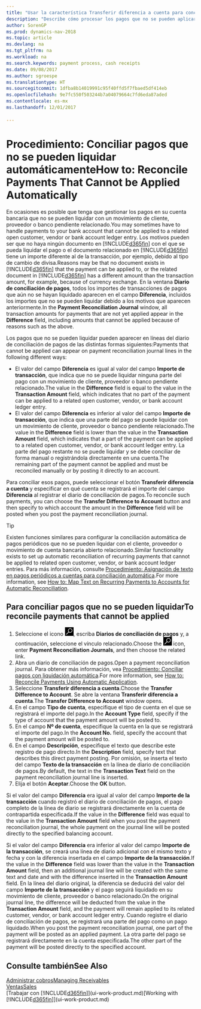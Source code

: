 ```yaml
---
title: "Usar la característica Transferir diferencia a cuenta para conciliar pagos"
description: "Describe cómo procesar los pagos que no se pueden aplicar a un documento, por ejemplo, cuando un tipo de cambio provoca que los importes sean distintos."
author: SorenGP
ms.prod: dynamics-nav-2018
ms.topic: article
ms.devlang: na
ms.tgt_pltfrm: na
ms.workload: na
ms.search.keywords: payment process, cash receipts
ms.date: 09/08/2017
ms.author: sgroespe
ms.translationtype: HT
ms.sourcegitcommit: 1dfba8b14019991c95f40ffd5f7fbaed5df414eb
ms.openlocfilehash: 9e7fc550f503244b7a04079664c7fd6eda87aded
ms.contentlocale: es-mx
ms.lasthandoff: 12/01/2017

---
```

# <a name="how-to-reconcile-payments-that-cannot-be-applied-automatically"></a><span data-ttu-id="c7b04-103">Procedimiento: Conciliar pagos que no se pueden liquidar automáticamente</span><span class="sxs-lookup"><span data-stu-id="c7b04-103">How to: Reconcile Payments That Cannot be Applied Automatically</span></span>
<span data-ttu-id="c7b04-104">En ocasiones es posible que tenga que gestionar los pagos en su cuenta bancaria que no se pueden liquidar con un movimiento de cliente, proveedor o banco pendiente relacionado.</span><span class="sxs-lookup"><span data-stu-id="c7b04-104">You may sometimes have to handle payments to your bank account that cannot be applied to a related open customer, vendor or bank account ledger entry.</span></span> <span data-ttu-id="c7b04-105">Los motivos pueden ser que no haya ningún documento en [!INCLUDE[d365fin](includes/d365fin_md.md)] con el que se pueda liquidar el pago o el documento relacionado en [!INCLUDE[d365fin](includes/d365fin_md.md)] tiene un importe diferente al de la transacción, por ejemplo, debido al tipo de cambio de divisa.</span><span class="sxs-lookup"><span data-stu-id="c7b04-105">Reasons may be that no document exists in [!INCLUDE[d365fin](includes/d365fin_md.md)] that the payment can be applied to, or the related document in [!INCLUDE[d365fin](includes/d365fin_md.md)] has a different amount than the transaction amount, for example, because of currency exchange.</span></span> <span data-ttu-id="c7b04-106">En la ventana **Diario de conciliación de pagos**, todos los importes de transacciones de pagos que aún no se hayan liquidado aparecen en el campo **Diferencia**, incluidos los importes que no se pueden liquidar debido a los motivos que aparecen anteriormente.</span><span class="sxs-lookup"><span data-stu-id="c7b04-106">In the **Payment Reconciliation Journal** window, all transaction amounts for payments that are not yet applied appear in the **Difference** field, including amounts that cannot be applied because of reasons such as the above.</span></span>

<span data-ttu-id="c7b04-107">Los pagos que no se pueden liquidar pueden aparecer en líneas del diario de conciliación de pagos de las distintas formas siguientes:</span><span class="sxs-lookup"><span data-stu-id="c7b04-107">Payments that cannot be applied can appear on payment reconciliation journal lines in the following different ways:</span></span>

* <span data-ttu-id="c7b04-108">El valor del campo **Diferencia** es igual al valor del campo **Importe de transacción**, que indica que no se puede liquidar ninguna parte del pago con un movimiento de cliente, proveedor o banco pendiente relacionado.</span><span class="sxs-lookup"><span data-stu-id="c7b04-108">The value in the **Difference** field is equal to the value in the **Transaction Amount** field, which indicates that no part of the payment can be applied to a related open customer, vendor, or bank account ledger entry.</span></span>
* <span data-ttu-id="c7b04-109">El valor del campo **Diferencia** es inferior al valor del campo **Importe de transacción**, que indica que una parte del pago se puede liquidar con un movimiento de cliente, proveedor o banco pendiente relacionado.</span><span class="sxs-lookup"><span data-stu-id="c7b04-109">The value in the **Difference** field is lower than the value in the **Transaction Amount** field, which indicates that a part of the payment can be applied to a related open customer, vendor, or bank account ledger entry.</span></span> <span data-ttu-id="c7b04-110">La parte del pago restante no se puede liquidar y se debe conciliar de forma manual o registrándola directamente en una cuenta.</span><span class="sxs-lookup"><span data-stu-id="c7b04-110">The remaining part of the payment cannot be applied and must be reconciled manually or by posting it directly to an account.</span></span>

<span data-ttu-id="c7b04-111">Para conciliar esos pagos, puede seleccionar el botón **Transferir diferencia a cuenta** y especificar en qué cuenta se registrará el importe del campo **Diferencia** al registrar el diario de conciliación de pagos.</span><span class="sxs-lookup"><span data-stu-id="c7b04-111">To reconcile such payments, you can choose the **Transfer Difference to Account** button and then specify to which account the amount in the **Difference** field will be posted when you post the payment reconciliation journal.</span></span>

> [!TIP]  
>   <span data-ttu-id="c7b04-112">Existen funciones similares para configurar la conciliación automática de pagos periódicos que no se pueden liquidar con el cliente, proveedor o movimiento de cuenta bancaria abierto relacionado.</span><span class="sxs-lookup"><span data-stu-id="c7b04-112">Similar functionality exists to set up automatic reconciliation of recurring payments that cannot be applied to related open customer, vendor, or bank account ledger entries.</span></span> <span data-ttu-id="c7b04-113">Para más información, consulte [Procedimiento: Asignación de texto en pagos periódicos a cuentas para conciliación automática](receivables-how-map-text-recurring-payments-accounts-auto-reconcilliation.md).</span><span class="sxs-lookup"><span data-stu-id="c7b04-113">For more information, see [How to: Map Text on Recurring Payments to Accounts for Automatic Reconciliation](receivables-how-map-text-recurring-payments-accounts-auto-reconcilliation.md).</span></span>

## <a name="to-reconcile-payments-that-cannot-be-applied"></a><span data-ttu-id="c7b04-114">Para conciliar pagos que no se pueden liquidar</span><span class="sxs-lookup"><span data-stu-id="c7b04-114">To reconcile payments that cannot be applied</span></span>
1. <span data-ttu-id="c7b04-115">Seleccione el icono ![Buscar página o informe](media/ui-search/search_small.png "icono Buscar página o informe"), escriba **Diarios de conciliación de pagos** y, a continuación, seleccione el vínculo relacionado.</span><span class="sxs-lookup"><span data-stu-id="c7b04-115">Choose the ![Search for Page or Report](media/ui-search/search_small.png "Search for Page or Report icon") icon, enter **Payment Reconciliation Journals**, and then choose the related link.</span></span>
2. <span data-ttu-id="c7b04-116">Abra un diario de conciliación de pagos.</span><span class="sxs-lookup"><span data-stu-id="c7b04-116">Open a payment reconciliation journal.</span></span> <span data-ttu-id="c7b04-117">Para obtener más información, vea [Procedimiento: Conciliar pagos con liquidación automática](receivables-how-reconcile-payments-auto-application.md).</span><span class="sxs-lookup"><span data-stu-id="c7b04-117">For more information, see [How to: Reconcile Payments Using Automatic Application](receivables-how-reconcile-payments-auto-application.md).</span></span>
3. <span data-ttu-id="c7b04-118">Seleccione **Transferir diferencia a cuenta**.</span><span class="sxs-lookup"><span data-stu-id="c7b04-118">Choose the **Transfer Difference to Account**.</span></span> <span data-ttu-id="c7b04-119">Se abre la ventana **Transferir diferencia a cuenta**.</span><span class="sxs-lookup"><span data-stu-id="c7b04-119">The **Transfer Difference to Account** window opens.</span></span>
4. <span data-ttu-id="c7b04-120">En el campo **Tipo de cuenta**, especifique el tipo de cuenta en el que se registrará el importe del pago.</span><span class="sxs-lookup"><span data-stu-id="c7b04-120">In the **Account Type** field, specify if the type of account that the payment amount will be posted to.</span></span>
5. <span data-ttu-id="c7b04-121">En el campo **Nº de cuenta**, especifique la cuenta en la que se registrará el importe del pago.</span><span class="sxs-lookup"><span data-stu-id="c7b04-121">In the **Account No.** field, specify the account that the payment amount will be posted to.</span></span>
6. <span data-ttu-id="c7b04-122">En el campo **Descripción**, especifique el texto que describe este registro de pago directo.</span><span class="sxs-lookup"><span data-stu-id="c7b04-122">In the **Description** field, specify text that describes this direct payment posting.</span></span> <span data-ttu-id="c7b04-123">Por omisión, se inserta el texto del campo **Texto de la transacción** en la línea de diario de conciliación de pagos.</span><span class="sxs-lookup"><span data-stu-id="c7b04-123">By default, the text in the **Transaction Text** field on the payment reconciliation journal line is inserted.</span></span>
7. <span data-ttu-id="c7b04-124">Elija el botón **Aceptar**.</span><span class="sxs-lookup"><span data-stu-id="c7b04-124">Choose the **OK** button.</span></span>

<span data-ttu-id="c7b04-125">Si el valor del campo **Diferencia** era igual al valor del campo **Importe de la transacción** cuando registró el diario de conciliación de pagos, el pago completo de la línea de diario se registrará directamente en la cuenta de contrapartida especificada.</span><span class="sxs-lookup"><span data-stu-id="c7b04-125">If the value in the **Difference** field was equal to the value in the **Transaction Amount** field when you post the payment reconciliation journal, the whole payment on the journal line will be posted directly to the specified balancing account.</span></span>

<span data-ttu-id="c7b04-126">Si el valor del campo **Diferencia** era inferior al valor del campo **Importe de la transacción**, se creará una línea de diario adicional con el mismo texto y fecha y con la diferencia insertada en el campo **Importe de la transacción**.</span><span class="sxs-lookup"><span data-stu-id="c7b04-126">If the value in the **Difference** field was lower than the value in the **Transaction Amount** field, then an additional journal line will be created with the same text and date and with the difference inserted in the **Transaction Amount** field.</span></span> <span data-ttu-id="c7b04-127">En la línea del diario original, la diferencia se deducirá del valor del campo **Importe de la transacción** y el pago seguirá liquidado en su movimiento de cliente, proveedor o banco relacionado.</span><span class="sxs-lookup"><span data-stu-id="c7b04-127">On the original journal line, the difference will be deducted from the value in the **Transaction Amount** field, and the payment will remain applied to its related customer, vendor, or bank account ledger entry.</span></span> <span data-ttu-id="c7b04-128">Cuando registre el diario de conciliación de pagos, se registrará una parte del pago como un pago liquidado.</span><span class="sxs-lookup"><span data-stu-id="c7b04-128">When you post the payment reconciliation journal, one part of the payment will be posted as an applied payment.</span></span> <span data-ttu-id="c7b04-129">La otra parte del pago se registrará directamente en la cuenta especificada.</span><span class="sxs-lookup"><span data-stu-id="c7b04-129">The other part of the payment will be posted directly to the specified account.</span></span>

## <a name="see-also"></a><span data-ttu-id="c7b04-130">Consulte también</span><span class="sxs-lookup"><span data-stu-id="c7b04-130">See Also</span></span>
[<span data-ttu-id="c7b04-131">Administrar cobros</span><span class="sxs-lookup"><span data-stu-id="c7b04-131">Managing Receivables</span></span>](receivables-manage-receivables.md)  
[<span data-ttu-id="c7b04-132">Ventas</span><span class="sxs-lookup"><span data-stu-id="c7b04-132">Sales</span></span>](sales-manage-sales.md)  
<span data-ttu-id="c7b04-133">[Trabajar con [!INCLUDE[d365fin](includes/d365fin_md.md)]](ui-work-product.md)</span><span class="sxs-lookup"><span data-stu-id="c7b04-133">[Working with [!INCLUDE[d365fin](includes/d365fin_md.md)]](ui-work-product.md)</span></span>

